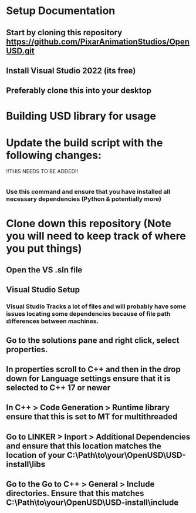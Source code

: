 # Setup Documentation

## Start by cloning this repository https://github.com/PixarAnimationStudios/OpenUSD.git
## Install Visual Studio 2022 (its free)
## Preferably clone this into your desktop
# Building USD library for usage
# Update the build script with the following changes:
!!THIS NEEDS TO BE ADDED!!

```python .\build_scripts\build_usd.py C:\Path\to\your\OpenUSD\USD-install --no-docs --no-embree --no-python --no-debug-python --no-draco --no-prman --no-materialx --no-alembic --no-hdf5 --no-opencolorio --no-openimageio --no-usdview --no-openvdb --no-ptex --no-imaging
```
### Use this command and ensure that you have installed all necessary dependencies (Python & potentially more)


# Clone down this repository (Note you will need to keep track of where you put things)
## Open the VS .sln file
## Visual Studio Setup
### Visual Studio Tracks a lot of files and will probably have some issues locating some dependencies because of file path differences between machines.
## Go to the solutions pane and right click, select properties.
## In properties scroll to C++ and then in the drop down for Language settings ensure that it is selected to C++ 17 or newer
## In **C++ > Code Generation > Runtime library** ensure that this is set to MT for multithreaded
## Go to **LINKER > Inport > Additional Dependencies** and ensure that this location matches the location of your C:\Path\to\your\OpenUSD\USD-install\libs
## Go to the Go to **C++ > General > Include directories**. Ensure that this matches C:\Path\to\your\OpenUSD\USD-install\include
